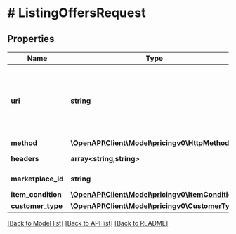 # # ListingOffersRequest

## Properties

Name | Type | Description | Notes
------------ | ------------- | ------------- | -------------
**uri** | **string** | The resource path of the operation you are calling in batch without any query parameters.  If you are calling &#x60;getItemOffersBatch&#x60;, supply the path of &#x60;getItemOffers&#x60;.  **Example:** &#x60;/products/pricing/v0/items/B000P6Q7MY/offers&#x60;  If you are calling &#x60;getListingOffersBatch&#x60;, supply the path of &#x60;getListingOffers&#x60;.  **Example:** &#x60;/products/pricing/v0/listings/B000P6Q7MY/offers&#x60; |
**method** | [**\OpenAPI\Client\Model\pricingv0\HttpMethod**](HttpMethod.md) |  |
**headers** | **array<string,string>** | A mapping of additional HTTP headers to send/receive for the individual batch request. | [optional]
**marketplace_id** | **string** | A marketplace identifier. Specifies the marketplace for which prices are returned. |
**item_condition** | [**\OpenAPI\Client\Model\pricingv0\ItemCondition**](ItemCondition.md) |  |
**customer_type** | [**\OpenAPI\Client\Model\pricingv0\CustomerType**](CustomerType.md) |  | [optional]

[[Back to Model list]](../../README.md#models) [[Back to API list]](../../README.md#endpoints) [[Back to README]](../../README.md)
